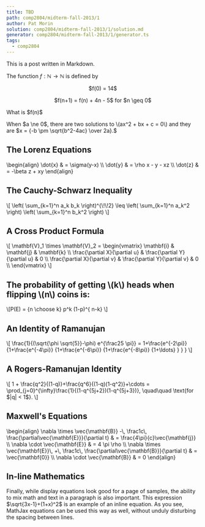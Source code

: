 ```yaml
---
title: TBD
path: comp2804/midterm-fall-2013/1
author: Pat Morin
solution: comp2804/midterm-fall-2013/1/solution.md
generator: comp2804/midterm-fall-2013/1/generator.ts
tags:
  - comp2804
---
```


This is a post written in Markdown.

The function $f: \mathbb{N} \rightarrow \mathbb{N}$ is defined by

<p align="center">$f(0) = 14$</p>
<p align="center">$f(n+1) = f(n) + 4n - 5$ for $n \geq 0$</p>
What is $f(n)$

<p>
When $a \ne 0$, there are two solutions to \(ax^2 + bx + c = 0\) and they are
$x = {-b \pm \sqrt{b^2-4ac} \over 2a}.$
</p>

<h2>The Lorenz Equations</h2>

<p>
\begin{align}
\dot{x} &amp; = \sigma(y-x) \\
\dot{y} &amp; = \rho x - y - xz \\
\dot{z} &amp; = -\beta z + xy
\end{align}
</p>

<h2>The Cauchy-Schwarz Inequality</h2>

<p>\[
\left( \sum_{k=1}^n a_k b_k \right)^{\!\!2} \leq
  \left( \sum_{k=1}^n a_k^2 \right) \left( \sum_{k=1}^n b_k^2 \right)
\]</p>

<h2>A Cross Product Formula</h2>

<p>\[
  \mathbf{V}_1 \times \mathbf{V}_2 =
    \begin{vmatrix}
    \mathbf{i} &amp; \mathbf{j} &amp; \mathbf{k} \\
    \frac{\partial X}{\partial u} &amp; \frac{\partial Y}{\partial u} &amp; 0 \\
    \frac{\partial X}{\partial v} &amp; \frac{\partial Y}{\partial v} &amp; 0 \\
    \end{vmatrix}
\]</p>

<h2>The probability of getting \(k\) heads when flipping \(n\) coins is:</h2>

<p>\[P(E) = {n \choose k} p^k (1-p)^{ n-k} \]</p>

<h2>An Identity of Ramanujan</h2>

<p>\[
    \frac{1}{(\sqrt{\phi \sqrt{5}}-\phi) e^{\frac25 \pi}} =
      1+\frac{e^{-2\pi}} {1+\frac{e^{-4\pi}} {1+\frac{e^{-6\pi}}
      {1+\frac{e^{-8\pi}} {1+\ldots} } } }
\]</p>

<h2>A Rogers-Ramanujan Identity</h2>

<p>\[
  1 +  \frac{q^2}{(1-q)}+\frac{q^6}{(1-q)(1-q^2)}+\cdots =
    \prod_{j=0}^{\infty}\frac{1}{(1-q^{5j+2})(1-q^{5j+3})},
      \quad\quad \text{for $|q| &lt; 1$}.
\]</p>

<h2>Maxwell's Equations</h2>

<p>
\begin{align}
  \nabla \times \vec{\mathbf{B}} -\, \frac1c\, \frac{\partial\vec{\mathbf{E}}}{\partial t} &amp; = \frac{4\pi}{c}\vec{\mathbf{j}} \\
  \nabla \cdot \vec{\mathbf{E}} &amp; = 4 \pi \rho \\
  \nabla \times \vec{\mathbf{E}}\, +\, \frac1c\, \frac{\partial\vec{\mathbf{B}}}{\partial t} &amp; = \vec{\mathbf{0}} \\
  \nabla \cdot \vec{\mathbf{B}} &amp; = 0
\end{align}
</p>

<h2>In-line Mathematics</h2>

<p>Finally, while display equations look good for a page of samples, the
ability to mix math and text in a paragraph is also important.  This
expression $\sqrt{3x-1}+(1+x)^2$ is an example of an inline equation.  As
you see, MathJax equations can be used this way as well, without unduly
disturbing the spacing between lines.</p>
